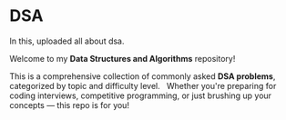 # DSA 
In this, uploaded all about dsa.

Welcome to my **Data Structures and Algorithms** repository!   

This is a comprehensive collection of commonly asked **DSA problems**, categorized by topic and difficulty level.  
Whether you're preparing for coding interviews, competitive programming, or just brushing up your concepts — this repo is for you!
 
 
 

